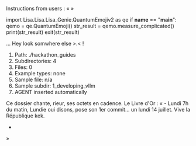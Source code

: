 Instructions from users : «
 »

import Lisa.Lisa.Lisa_Genie.QuantumEmojiv2 as qe
if __name__ == "__main__":
  qemo = qe.QuantumEmoji()
  str_result = qemo.measure_complicated()
  print(str_result)
  exit(str_result)

... Hey look somwhere else >.< !

1. Path: ./hackathon_guides
2. Subdirectories: 4
3. Files: 0
4. Example types: none
5. Sample file: n/a
6. Sample subdir: 1_developing_vllm
7. AGENT inserted automatically

Ce dossier chante, rieur, ses octets en cadence.
Le Livre d'Or : « - Lundi 7h du matin, Lundie oui disons, pose son 1er commit... un lundi 14 juillet. Vive la République kek.
- <you agent message> 
»
